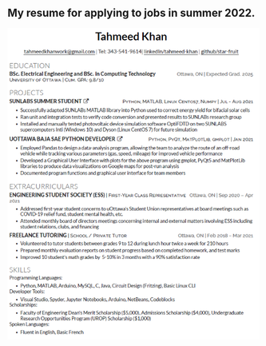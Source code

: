 ## My resume for applying to jobs in summer 2022. 
![My Resume](/pics/Tahmeed_Khan_Resume.png "Resume")

